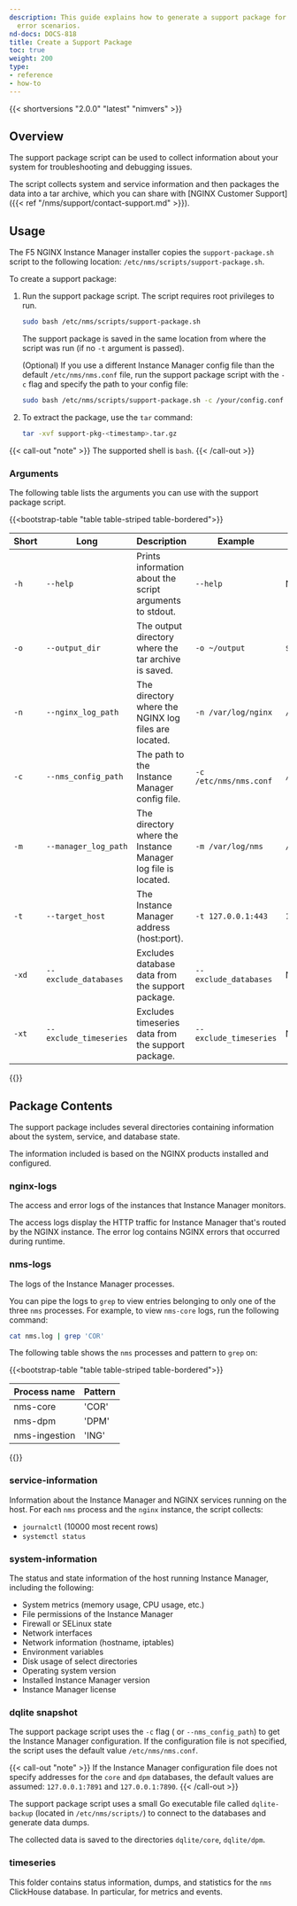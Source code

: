 ```yaml
---
description: This guide explains how to generate a support package for troubleshooting
  error scenarios.
nd-docs: DOCS-818
title: Create a Support Package
toc: true
weight: 200
type:
- reference
- how-to
---
```


{{< shortversions "2.0.0" "latest" "nimvers" >}}
## Overview

The support package script can be used to collect information about your system for troubleshooting and debugging issues.

The script collects system and service information and then packages the data into a tar archive, which you can share with [NGINX Customer Support]({{< ref "/nms/support/contact-support.md" >}}).

## Usage

The F5 NGINX Instance Manager installer copies the `support-package.sh` script to the following location: `/etc/nms/scripts/support-package.sh`.

To create a support package:

1. Run the support package script. The script requires root privileges to run.

    ``` bash
    sudo bash /etc/nms/scripts/support-package.sh
    ```

    The support package is saved in the same location from where the script was run (if no `-t` argument is passed).

    (Optional) If you use a different Instance Manager config file than the default `/etc/nms/nms.conf` file, run the support package script with the `-c` flag and specify the path to your config file:

      ```bash
      sudo bash /etc/nms/scripts/support-package.sh -c /your/config.conf
      ```

2. To extract the package, use the `tar` command:

    ```bash
    tar -xvf support-pkg-<timestamp>.tar.gz
    ```

{{< call-out "note" >}}
The supported shell is `bash`.
{{< /call-out >}}

### Arguments

The following table lists the arguments you can use with the support package script.

{{<bootstrap-table "table table-striped table-bordered">}}

| Short | Long                   | Description                                                         | Example                | Default             |
| ----- | ---------------------- | ------------------------------------------------------------------- | ---------------------- | ------------------- |
| `-h`  | `--help`               | Prints information about the script arguments to stdout.            | `--help`               | N/A                 |
| `-o`  | `--output_dir`         | The output directory where the tar archive is saved.                | `-o ~/output`          | `$(pwd)`            |
| `-n`  | `--nginx_log_path`     | The directory where the NGINX log files are located.                | `-n /var/log/nginx`    | `/var/log/nginx`    |
| `-c`  | `--nms_config_path`    | The path to the Instance Manager config file.                       | `-c /etc/nms/nms.conf` | `/etc/nms/nms.conf` |
| `-m`  | `--manager_log_path`   | The directory where the Instance Manager log file is located.       | `-m /var/log/nms`      | `/var/log/nms`      |
| `-t`  | `--target_host`        | The Instance Manager address (host:port).                           | `-t 127.0.0.1:443`     | `127.0.0.1:443`     |
| `-xd` | `--exclude_databases`  | Excludes database data from the support package.                    | `--exclude_databases`  | N/A                 |
| `-xt`| `--exclude_timeseries` | Excludes timeseries data from the support package.                  | `--exclude_timeseries` | N/A                 |

{{</bootstrap-table>}}

## Package Contents

The support package includes several directories containing information about the system, service, and database state.

The information included is based on the NGINX products installed and configured.

### nginx-logs

The access and error logs of the instances that Instance Manager monitors.

The access logs display the HTTP traffic for Instance Manager that's routed by the NGINX instance. The error log contains NGINX errors that occurred during runtime.

### nms-logs

The logs of the Instance Manager processes.

You can pipe the logs to `grep` to view entries belonging to only one of the three `nms` processes. For example, to view `nms-core` logs, run the following command:

```bash
cat nms.log | grep 'COR'
```

The following table shows the `nms` processes and pattern to `grep` on:

{{<bootstrap-table "table table-striped table-bordered">}}

| Process name  | Pattern |
| ------------- | ------- |
| nms-core      | 'COR'   |
| nms-dpm       | 'DPM'   |
| nms-ingestion | 'ING'   |

{{</bootstrap-table>}}

### service-information

Information about the Instance Manager and NGINX services running on the host. For each `nms` process and the `nginx` instance, the script collects:

- `journalctl` (10000 most recent rows)
- `systemctl status`

### system-information

The status and state information of the host running Instance Manager, including the following:

- System metrics (memory usage, CPU usage, etc.)
- File permissions of the Instance Manager
- Firewall or SELinux state
- Network interfaces
- Network information (hostname, iptables)
- Environment variables
- Disk usage of select directories
- Operating system version
- Installed Instance Manager version
- Instance Manager license

### dqlite snapshot

The support package script uses the `-c` flag ( or `--nms_config_path`) to get the Instance Manager configuration. If the configuration file is not specified, the script uses the default value `/etc/nms/nms.conf`.

{{< call-out "note" >}}
If the Instance Manager configuration file does not specify addresses for the `core` and `dpm` databases, the default values are assumed: `127.0.0.1:7891` and `127.0.0.1:7890`.
{{< /call-out >}}

The support package script uses a small Go executable file called `dqlite-backup` (located in `/etc/nms/scripts/`) to connect to the databases and generate data dumps.

The collected data is saved to the directories `dqlite/core`, `dqlite/dpm`.

### timeseries

This folder contains status information, dumps, and statistics for the `nms` ClickHouse database. In particular, for metrics and events.
